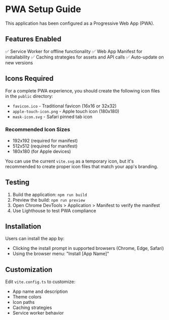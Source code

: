# PWA Setup Guide

This application has been configured as a Progressive Web App (PWA).

## Features Enabled

✅ Service Worker for offline functionality
✅ Web App Manifest for installability
✅ Caching strategies for assets and API calls
✅ Auto-update on new versions

## Icons Required

For a complete PWA experience, you should create the following icon files in the `public` directory:

- `favicon.ico` - Traditional favicon (16x16 or 32x32)
- `apple-touch-icon.png` - Apple touch icon (180x180)
- `mask-icon.svg` - Safari pinned tab icon

### Recommended Icon Sizes

- 192x192 (required for manifest)
- 512x512 (required for manifest)
- 180x180 (for Apple devices)

You can use the current `vite.svg` as a temporary icon, but it's recommended to create proper icon files that match your app's branding.

## Testing

1. Build the application: `npm run build`
2. Preview the build: `npm run preview`
3. Open Chrome DevTools > Application > Manifest to verify the manifest
4. Use Lighthouse to test PWA compliance

## Installation

Users can install the app by:

- Clicking the install prompt in supported browsers (Chrome, Edge, Safari)
- Using the browser menu: "Install [App Name]"

## Customization

Edit `vite.config.ts` to customize:

- App name and description
- Theme colors
- Icon paths
- Caching strategies
- Service worker behavior
